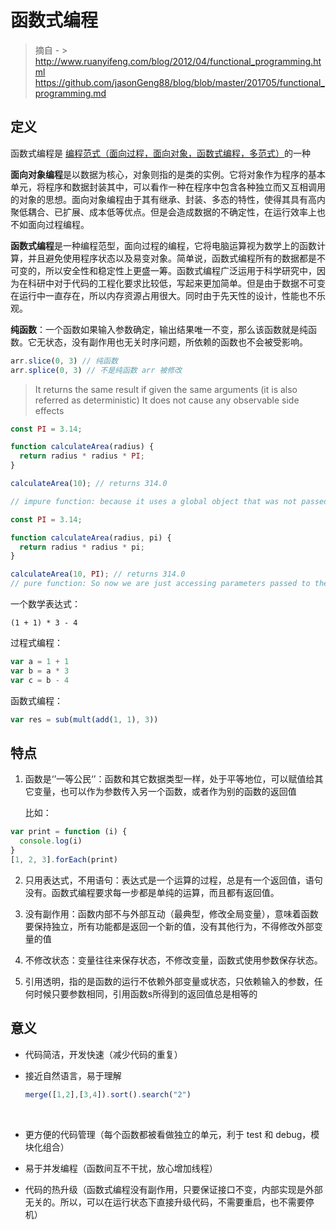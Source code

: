 # 函数式编程

> 摘自 - > http://www.ruanyifeng.com/blog/2012/04/functional_programming.html
> https://github.com/jasonGeng88/blog/blob/master/201705/functional_programming.md


## 定义

函数式编程是 [编程范式（面向过程，面向对象，函数式编程，多范式）](https://www.zhihu.com/question/20428688)的一种

**面向对象编程**是以数据为核心，对象则指的是类的实例。它将对象作为程序的基本单元，将程序和数据封装其中，可以看作一种在程序中包含各种独立而又互相调用的对象的思想。面向对象编程由于其有继承、封装、多态的特性，使得其具有高内聚低耦合、已扩展、成本低等优点。但是会造成数据的不确定性，在运行效率上也不如面向过程编程。

**函数式编程**是一种编程范型，面向过程的编程，它将电脑运算视为数学上的函数计算，并且避免使用程序状态以及易变对象。简单说，函数式编程所有的数据都是不可变的，所以安全性和稳定性上更盛一筹。函数式编程广泛运用于科学研究中，因为在科研中对于代码的工程化要求比较低，写起来更加简单。但是由于数据不可变在运行中一直存在，所以内存资源占用很大。同时由于先天性的设计，性能也不乐观。

**纯函数**：一个函数如果输入参数确定，输出结果唯一不变，那么该函数就是纯函数。它无状态，没有副作用也无关时序问题，所依赖的函数也不会被受影响。

```js
arr.slice(0, 3) // 纯函数
arr.splice(0, 3) // 不是纯函数 arr 被修改
```

> It returns the same result if given the same arguments (it is also referred as deterministic)
> It does not cause any observable side effects

```js
const PI = 3.14;

function calculateArea(radius) {
  return radius * radius * PI;
}

calculateArea(10); // returns 314.0

// impure function: because it uses a global object that was not passed as a parameter to the function.
```

```js
const PI = 3.14;

function calculateArea(radius, pi) {
  return radius * radius * pi;
}

calculateArea(10, PI); // returns 314.0
// pure function: So now we are just accessing parameters passed to the function. No external object.
```





一个数学表达式：

```
(1 + 1) * 3 - 4
```

过程式编程：

```js
var a = 1 + 1
var b = a * 3
var c = b - 4
```

函数式编程：

```js
var res = sub(mult(add(1, 1), 3))
```



## 特点

1. 函数是‘’一等公民‘’：函数和其它数据类型一样，处于平等地位，可以赋值给其它变量，也可以作为参数传入另一个函数，或者作为别的函数的返回值

   比如：

```js
var print = function (i) {
  console.log(i)
}
[1, 2, 3].forEach(print)
```



2. 只用表达式，不用语句：表达式是一个运算的过程，总是有一个返回值，语句没有。函数式编程要求每一步都是单纯的运算，而且都有返回值。



3. 没有副作用：函数内部不与外部互动（最典型，修改全局变量），意味着函数要保持独立，所有功能都是返回一个新的值，没有其他行为，不得修改外部变量的值



4. 不修改状态：变量往往来保存状态，不修改变量，函数式使用参数保存状态。



5. 引用透明，指的是函数的运行不依赖外部变量或状态，只依赖输入的参数，任何时候只要参数相同，引用函数s所得到的返回值总是相等的



## 意义

- 代码简洁，开发快速（减少代码的重复）

- 接近自然语言，易于理解

  ```js
  merge([1,2],[3,4]).sort().search("2")
  ```

  ​

- 更方便的代码管理（每个函数都被看做独立的单元，利于 test 和 debug，模块化组合）

- 易于并发编程（函数间互不干扰，放心增加线程）

- 代码的热升级（函数式编程没有副作用，只要保证接口不变，内部实现是外部无关的。所以，可以在运行状态下直接升级代码，不需要重启，也不需要停机）
